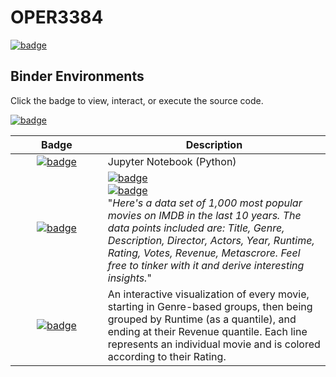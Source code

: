# OPER3384

[![badge](https://img.shields.io/static/v1?label=Semester%20Project%20%20%E2%80%A2%20%20Project%20Team%2010&message=GitHub%20Repository&style=plastic&logo=GitHub&color=blueviolet)](https://mybinder.org/v2/gh/tavlarios/OPER3384/HEAD?filepath=IMDB%20Project.ipynb)

## Binder Environments
Click the badge to view, interact, or execute the source code.

[![badge](https://img.shields.io/static/v1?label=Binder&message=Home%20Page&style=plastic&color=lightgrey)](https://mybinder.org/v2/gh/tavlarios/OPER3384/HEAD)

| Badge | Description |
|:-------:|---|
| <img width=600/> [![badge](https://img.shields.io/static/v1?label=IMDB%20Movie%20Data%20Analysis&message=Jupyter%20Notebook&style=plastic&logo=Jupyter&color=orange)](https://mybinder.org/v2/gh/tavlarios/OPER3384/HEAD?filepath=IMDB%20Project.ipynb) | Jupyter Notebook (Python) |
| <img width=600/> [![badge](https://img.shields.io/static/v1?label=IMDB%20Dataset&message=Kaggle&style=plastic&logo=Kaggle&color=20BEFF)](https://www.kaggle.com/PromptCloudHQ/imdb-data) | [![badge](https://img.shields.io/static/v1?label=IMDb&message=Website&style=plastic&logo=IMDb&color=F5C618)](https://www.imdb.com/) <br/> [![badge](https://img.shields.io/static/v1?label=IMDb&message=Raw%20Datasets&style=plastic&logo=IMDb&color=F5C618)](https://www.imdb.com/interfaces/) <br/> "*Here's a data set of 1,000 most popular movies on IMDB in the last 10 years. The data points included are: Title, Genre, Description, Director, Actors, Year, Runtime, Rating, Votes, Revenue, Metascrore. Feel free to tinker with it and derive interesting insights.*" |
| <img width=600/> [![badge](https://img.shields.io/static/v1?label=Model%20%20%E2%80%A2%20%20Genre%20%E2%86%92%20Runtime%20%E2%86%92%20Revenue&message=Interactive%20Analysis&style=plastic&color=success)](https://mybinder.org/v2/gh/tavlarios/OPER3384/HEAD?filepath=Sankey_Genre2Runtime2Revenue.html) | An interactive visualization of every movie, starting in Genre-based groups, then being grouped by Runtime (as a quantile), and ending at their Revenue quantile. Each line represents an individual movie and is colored according to their Rating. |




